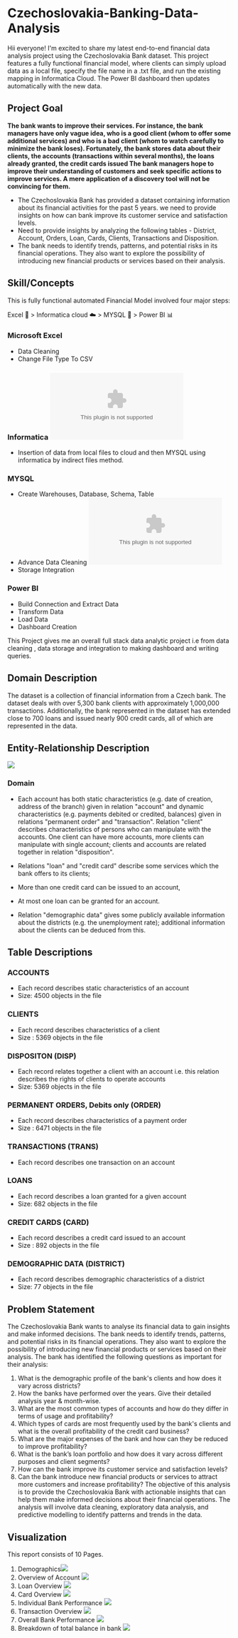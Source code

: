 
# Czechoslovakia-Banking-Data-Analysis


Hii everyone!
            I'm excited to share my latest end-to-end financial data analysis project using the Czechoslovakia Bank dataset. This project features a fully functional financial model, where clients can simply upload data as a local file, specify the file name in a .txt file, and run the existing mapping in Informatica Cloud. The Power BI dashboard then updates automatically with the new data.

## Project Goal

**The bank wants to improve their services. For instance, the bank managers have only vague idea, who is a good client (whom to offer some additional services) and who is a bad client (whom to watch carefully to minimize the bank loses). Fortunately, the bank stores data about their clients, the accounts (transactions within several months), the loans already granted, the credit cards issued The bank managers hope to improve their understanding of customers and seek specific actions to improve services. A mere application of a discovery tool will not be convincing for them.**

- The Czechoslovakia Bank has provided a dataset containing information about its financial activities for the past 5 years. we need to provide insights on how can bank improve its customer service and satisfaction levels.
- Need to provide insights by analyzing the following tables - District, Account, Orders, Loan, Cards, Clients, Transactions and Disposition.
- The bank needs to identify trends, patterns, and potential risks in its financial operations. They also want to explore the possibility of introducing new financial products or services based on their analysis.


## Skill/Concepts 
This is fully functional automated Financial Model involved four major steps: 

Excel 📑 > Informatica cloud ☁️ > MYSQL 🔄 > Power BI 📊

### Microsoft Excel 
- Data Cleaning
- Change File Type To CSV

### Informatica ![Click here](https://github.com/P23rem/Czechoslovakia-Banking-Data-Analysis/blob/main/Data_ingestion_using_informatica_Process_step.docx)
- Insertion of data from local files to cloud and then MYSQL using informatica by indirect files method.

### MYSQL
- Create Warehouses, Database, Schema, Table 
- Advance Data Cleaning ![Click here](https://github.com/P23rem/Czechoslovakia-Banking-Data-Analysis/blob/main/Data%20Munupulation%20_cleaning.docx)
- Storage Integration 

### Power BI
- Build Connection and Extract Data 
- Transform Data
- Load Data
- Dashboard Creation

This Project gives me an overall full stack data analytic project i.e from data cleaning , data storage and integration to making dashboard and writing queries.


## Domain Description

The dataset is a collection of financial information from a Czech bank. The dataset deals with over 5,300 bank clients with approximately 1,000,000 transactions. Additionally, the bank represented in the dataset has extended close to 700 loans and issued nearly 900 credit cards, all of which are represented in the data.

## Entity-Relationship Description
![](https://github.com/P23rem/Czechoslovakia-Banking-Data-Analysis/blob/main/Screen_shorts/Screenshot%202025-07-01%20153834.png)
### Domain
- Each account has both static characteristics (e.g. date of creation, address of the branch) given in relation "account" and dynamic characteristics (e.g. payments debited or credited, balances) given in relations "permanent order" and "transaction".
Relation "client" describes characteristics of persons who can manipulate with the accounts.
One client can have more accounts, more clients can manipulate with single account; clients and accounts are related together in relation "disposition".

- Relations "loan" and "credit card" describe some services which the bank offers to its clients;
- More than one credit card can be issued to an account,
- At most one loan can be granted for an account.
- Relation "demographic data" gives some publicly available information about the districts (e.g. the unemployment rate); additional information about the clients can be deduced from this.
  
## Table Descriptions

### ACCOUNTS
- Each record describes static characteristics of an account
- Size: 4500 objects in the file

### CLIENTS
- Each record describes characteristics of a client
- Size : 5369 objects in the file

### DISPOSITON (DISP)
- Each record relates together a client with an account i.e. this relation describes the rights of clients to operate accounts
- Size: 5369 objects in the file

### PERMANENT ORDERS, Debits only (ORDER)
- Each record describes characteristics of a payment order
- Size : 6471 objects in the file

### TRANSACTIONS (TRANS)
- Each record describes one transaction on an account

### LOANS
- Each record describes a loan granted for a given account
- Size: 682 objects in the file

### CREDIT CARDS (CARD)
- Each record describes a credit card issued to an account
- Size : 892 objects in the file

### DEMOGRAPHIC DATA (DISTRICT)
- Each record describes demographic characteristics of a district
- Size: 77 objects in the file

## Problem Statement 
The Czechoslovakia Bank wants to analyse its financial data to gain insights and make informed decisions. The bank needs to identify trends, patterns, and potential risks in its financial operations. They also want to explore the possibility of introducing new financial products or services based on their analysis.
The bank has identified the following questions as important for their analysis:
1. What is the demographic profile of the bank's clients and how does it vary across districts?
2. How the banks have performed over the years. Give their detailed analysis year & month-wise.
3. What are the most common types of accounts and how do they differ in terms of usage and profitability?
4. Which types of cards are most frequently used by the bank's clients and what is the overall profitability of the credit card business?
5. What are the major expenses of the bank and how can they be reduced to improve profitability?
6. What is the bank’s loan portfolio and how does it vary across different purposes and client segments?
7. How can the bank improve its customer service and satisfaction levels?
8. Can the bank introduce new financial products or services to attract more customers and increase profitability?
The objective of this analysis is to provide the Czechoslovakia Bank with actionable insights that can help them make informed decisions about their financial operations. The analysis will involve data cleaning, exploratory data analysis, and predictive modelling to identify patterns and trends in the data.

## Visualization
This report consists of 10 Pages.
1. Demographics![](https://github.com/P23rem/Czechoslovakia-Banking-Data-Analysis/blob/main/Screen_shorts/Screenshot%202025-07-01%20155049.png)
2. Overview of Account ![](https://github.com/P23rem/Czechoslovakia-Banking-Data-Analysis/blob/main/Screen_shorts/Screenshot%202025-07-01%20155058.png)
3. Loan Overview ![](https://github.com/P23rem/Czechoslovakia-Banking-Data-Analysis/blob/main/Screen_shorts/Screenshot%202025-07-01%20155109.png)
4. Card Overview ![](https://github.com/P23rem/Czechoslovakia-Banking-Data-Analysis/blob/main/Screen_shorts/Screenshot%202025-07-01%20155118.png)
5. Individual Bank Performance ![](https://github.com/P23rem/Czechoslovakia-Banking-Data-Analysis/blob/main/Screen_shorts/Screenshot%202025-07-01%20155128.png)
6. Transaction Overview ![](https://github.com/P23rem/Czechoslovakia-Banking-Data-Analysis/blob/main/Screen_shorts/Screenshot%202025-07-01%20155139.png)
7. Overall Bank Performance ![](https://github.com/P23rem/Czechoslovakia-Banking-Data-Analysis/blob/main/Screen_shorts/Screenshot%202025-07-01%20155152.png)
8. Breakdown of total balance in bank ![](https://github.com/P23rem/Czechoslovakia-Banking-Data-Analysis/blob/main/Screen_shorts/Screenshot%202025-07-01%20155118.png)
    

